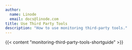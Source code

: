 ```yaml
---
author:
  name: Linode
  email: docs@linode.com
title: Use Third Party Tools
description: "How to use monitoring third-party tools."
---
```


{{< content "monitoring-third-party-tools-shortguide" >}}